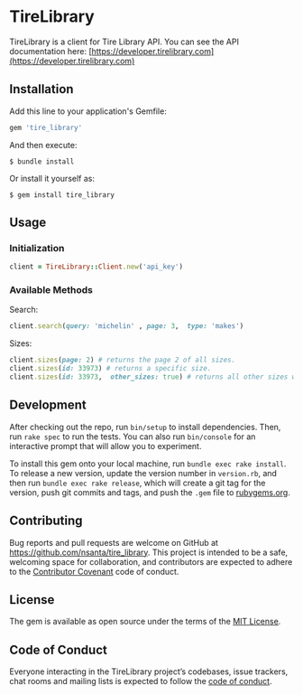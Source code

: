 # TireLibrary

TireLibrary is a client for Tire Library API. You can see the API documentation here: [https://developer.tirelibrary.com](https://developer.tirelibrary.com)

## Installation

Add this line to your application's Gemfile:

```ruby
gem 'tire_library'
```

And then execute:

    $ bundle install

Or install it yourself as:

    $ gem install tire_library

## Usage

### Initialization

```ruby
client = TireLibrary::Client.new('api_key')
```

### Available Methods

Search:

```ruby
client.search(query: 'michelin' , page: 3,  type: 'makes')
```

Sizes:

```ruby
client.sizes(page: 2) # returns the page 2 of all sizes.
client.sizes(id: 33973) # returns a specific size.
client.sizes(id: 33973,  other_sizes: true) # returns all other sizes within the model of the specified tire size.
```

## Development

After checking out the repo, run `bin/setup` to install dependencies. Then, run `rake spec` to run the tests. You can also run `bin/console` for an interactive prompt that will allow you to experiment.

To install this gem onto your local machine, run `bundle exec rake install`. To release a new version, update the version number in `version.rb`, and then run `bundle exec rake release`, which will create a git tag for the version, push git commits and tags, and push the `.gem` file to [rubygems.org](https://rubygems.org).

## Contributing

Bug reports and pull requests are welcome on GitHub at https://github.com/nsanta/tire_library. This project is intended to be a safe, welcoming space for collaboration, and contributors are expected to adhere to the [Contributor Covenant](http://contributor-covenant.org) code of conduct.

## License

The gem is available as open source under the terms of the [MIT License](http://opensource.org/licenses/MIT).

## Code of Conduct

Everyone interacting in the TireLibrary project’s codebases, issue trackers, chat rooms and mailing lists is expected to follow the [code of conduct](https://github.com/[USERNAME]/tire_library/blob/master/CODE_OF_CONDUCT.md).
